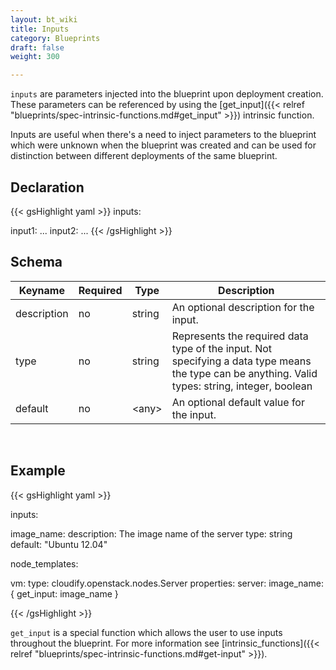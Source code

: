 ```yaml
---
layout: bt_wiki
title: Inputs
category: Blueprints
draft: false
weight: 300

---
```


`inputs` are parameters injected into the blueprint upon deployment creation. These parameters can be referenced by using the [get_input]({{< relref "blueprints/spec-intrinsic-functions.md#get_input" >}}) intrinsic function.

Inputs are useful when there's a need to inject parameters to the blueprint which were unknown when the blueprint was created and can be used for distinction between different deployments of the same blueprint.

## Declaration

{{< gsHighlight  yaml >}}
inputs:

  input1:
    ...
  input2:
    ...
{{< /gsHighlight >}}


## Schema

Keyname     | Required | Type        | Description
----------- | -------- | ----        | -----------
description | no       | string      | An optional description for the input.
type        | no       | string      | Represents the required data type of the input. Not specifying a data type means the type can be anything. Valid types: string, integer, boolean
default     | no       | \<any\>     | An optional default value for the input.


<br>


## Example

{{< gsHighlight  yaml >}}

inputs:

  image_name:
    description: The image name of the server
    type: string
    default: "Ubuntu 12.04"

node_templates:

  vm:
    type: cloudify.openstack.nodes.Server
    properties:
      server:
        image_name: { get_input: image_name }

{{< /gsHighlight >}}

`get_input` is a special function which allows the user to use inputs throughout the blueprint. For more information see [intrinsic_functions]({{< relref "blueprints/spec-intrinsic-functions.md#get-input" >}}).